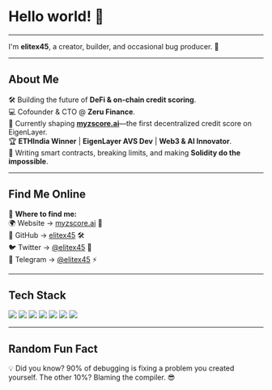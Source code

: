 <h1 align="left">Hello world! 👋</h1>

---

<p align="left">I'm <strong>elitex45</strong>, a creator, builder, and occasional bug producer. 🚀</p>

---

<h2 align="left">About Me</h2>

<p>
  🛠️ Building the future of <strong>DeFi & on-chain credit scoring</strong>.<br>
  💻 Cofounder & CTO @ <strong>Zeru Finance</strong>.<br>
  🌱 Currently shaping <a href="https://myzscore.ai"><strong>myzscore.ai</strong></a>—the first decentralized credit score on EigenLayer.<br>
  🏆 <strong>ETHIndia Winner</strong> | <strong>EigenLayer AVS Dev</strong> | <strong>Web3 & AI Innovator</strong>.<br>
  📜 Writing smart contracts, breaking limits, and making <strong>Solidity do the impossible</strong>.
</p>

---

<h2 align="left">Find Me Online</h2>

<p>
  📍 <strong>Where to find me:</strong><br>
  🌍 Website → <a href="https://myzscore.ai">myzscore.ai</a> 🚀<br>
  🐙 GitHub → <a href="https://github.com/elitex45">elitex45</a> 🛠️<br>
  🐦 Twitter → <a href="https://twitter.com/elitex45">@elitex45</a> 🧠<br>
  💬 Telegram → <a href="https://t.me/elitex45">@elitex45</a> ⚡
</p>

---

<h2 align="left">Tech Stack</h2>

<p>
  <img src="https://img.shields.io/badge/Solidity-%23363636.svg?style=for-the-badge&logo=solidity&logoColor=white" />
  <img src="https://img.shields.io/badge/React-%2361DAFB.svg?style=for-the-badge&logo=react&logoColor=black" />
  <img src="https://img.shields.io/badge/Next.js-%23000000.svg?style=for-the-badge&logo=next.js&logoColor=white" />
  <img src="https://img.shields.io/badge/Node.js-%23339933.svg?style=for-the-badge&logo=node.js&logoColor=white" />
  <img src="https://img.shields.io/badge/Express.js-%23000000.svg?style=for-the-badge&logo=express&logoColor=white" />
  <img src="https://img.shields.io/badge/Tailwind%20CSS-%2306B6D4.svg?style=for-the-badge&logo=tailwindcss&logoColor=white" />
  <img src="https://img.shields.io/badge/AWS-%23FF9900.svg?style=for-the-badge&logo=amazonaws&logoColor=white" />
</p>

---

<h2 align="left">Random Fun Fact</h2>

💡 Did you know? 90% of debugging is fixing a problem you created yourself. The other 10%? Blaming the compiler. 😎
